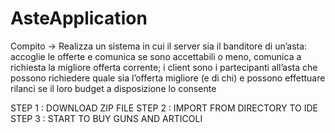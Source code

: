 # AsteApplication

Compito -> Realizza un sistema in cui il server sia il banditore di un’asta: accoglie le offerte e comunica se sono accettabili o
            meno, comunica a richiesta la migliore offerta corrente; i client sono i partecipanti all’asta che possono richiedere quale sia 
            l’offerta migliore (e di chi) e possono effettuare rilanci se il loro budget a disposizione lo consente

STEP 1 : DOWNLOAD ZIP FILE
STEP 2 : IMPORT FROM DIRECTORY TO IDE
STEP 3 : START TO BUY GUNS AND ARTICOLI
